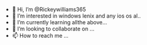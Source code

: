- 👋 Hi, I’m @Rickeywilliams365
- 👀 I’m interested in windows lenix and any ios os al..
- 🌱 I’m currently learning allthe above...
- 💞️ I’m looking to collaborate on ...
- 📫 How to reach me ...

<!---
Rickeywilliams365/Rickeywilliams365 is a ✨ special ✨ repository because its `README.md` (this file) appears on your GitHub profile.
You can click the Preview link to take a look at your changes.
--->

